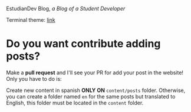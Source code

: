 EstudianDev Blog, *a Blog of a *Stu*dent *Dev*eloper*

Terminal theme: [link](https://github.com/panr/hugo-theme-terminal)

# Do you want contribute adding posts?

Make a **pull request** and I'll see your PR for add your post in the website! Only you have to do is:

Create new content in spanish **ONLY ON** `content/posts` folder. Otherwise, you can create a folder named `en` for the same posts but translated to English, this folder must be located in the `content` folder.
